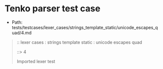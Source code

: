 # Tenko parser test case

- Path: tests/testcases/lexer_cases/strings_template_static/unicode_escapes_quad/4.md

> :: lexer cases : strings template static : unicode escapes quad
>
> ::> 4
>
> Imported lexer test
>
> <template pure> unicode escapes with invalid content

## FAIL

## Input

`````js
`\u0fail`
`````

## Output

_Note: the whole output block is auto-generated. Manual changes will be overwritten!_

Below follow outputs in four parsing modes: sloppy mode, strict mode script goal, module goal, web compat mode (always sloppy).

Note that the output parts are auto-generated by the test runner to reflect actual result.

### Sloppy mode

Parsed with script goal and as if the code did not start with strict mode header.

`````
throws: Parser error!
  Template contained an illegal escape, illegal in a statement

`\u0fail`
^------- error
`````

### Strict mode

Parsed with script goal but as if it was starting with `"use strict"` at the top.

_Output same as sloppy mode._

### Module goal

Parsed with the module goal.

_Output same as sloppy mode._

### Web compat mode

Parsed in sloppy script mode but with the web compat flag enabled.

_Output same as sloppy mode._
